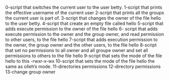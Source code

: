 0-script that switches the current user to the user betty.
1-script that prints the effective username of the current user
2-script that prints all the groups the current user is part of.
3-script that changes the owner of the file hello to the user betty.
4-script that create an empty file called hello
5-script that adds execute permission to the owner of the file hello
6- script that adds execute permission to the owner and the group owner, and read permission to other users, to the file hello
7-script that adds execution permission to the owner, the group owner and the other users, to the file hello
8-script that set no permissions to all owner and all groupe owner and set all permissions to others to the file hello
9-script that sets the mode of the file hello to this -rwxr-x-wx
10-script that sets the mode of the file hello the same as olleh’s mode.
11-directories permissions
12-directory permissions
13-change group owner